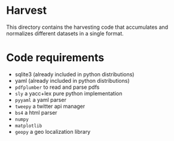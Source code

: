 # Harvest

This directory contains the harvesting code that accumulates and normalizes
different datasets in a single format.

# Code requirements

- sqlite3 (already included in python distributions)
- yaml (already included in python distributions)
- `pdfplumber` to read and parse pdfs
- `sly` a yacc+lex pure python implementation
- `pyyaml` a yaml parser
- `tweepy` a twitter api manager
- `bs4` a html parser
- `numpy`
- `matplotlib`
- `geopy` a geo localization library
